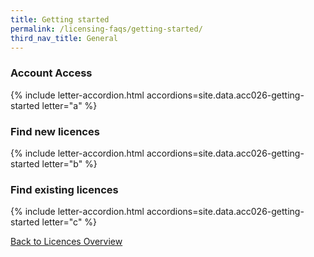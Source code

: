 ```yaml
---
title: Getting started
permalink: /licensing-faqs/getting-started/
third_nav_title: General
---
```


### Account Access

{% include letter-accordion.html accordions=site.data.acc026-getting-started letter="a" %}

### Find new licences

{% include letter-accordion.html accordions=site.data.acc026-getting-started letter="b" %}

### Find existing licences

{% include letter-accordion.html accordions=site.data.acc026-getting-started letter="c" %}

[Back to Licences Overview](/licences/)